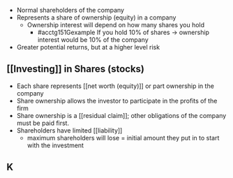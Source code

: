- Normal shareholders of the company
- Represents a share of ownership (equity) in a company
	- Ownership interest will depend on how many shares you hold
		- #acctg151Gexample If you hold 10% of shares $\rightarrow$ ownership interest would be 10% of the company
- Greater potential returns, but at a higher level risk
## [[Investing]] in Shares (stocks)
- Each share represents [[net worth (equity)]] or part ownership in the company
- Share ownership allows the investor to participate in the profits of the firm
- Share ownership is a [[residual claim]]; other obligations of the company must be paid first.
- Shareholders have limited [[liability]]
	- maximum shareholders will lose = initial amount they put in to start with the investment
## K